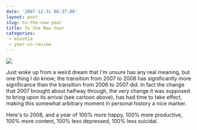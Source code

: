 ```yaml
---
date: '2007-12-31 08:37:00'
layout: post
slug: to-the-new-year
title: To the New Year
categories:
 - minutia
 - year-in-review
---
```


![]({{site.url}}/assets/2007/12/chickennewyear2.jpg)

Just woke up from a weird dream that I'm unsure has any real meaning, but one
thing I do know; the transition from 2007 to 2008 has significantly more
significance than the transition from 2006 to 2007 did. In fact the change
that 2007 brought about halfway through, the very change it was supposed to
bring upon its arrival (see cartoon above), has had time to take effect,
making this somewhat arbitrary moment in personal history a nice marker.

Here's to 2008, and a year of 100% more happy, 100% more productive, 100% more
content, 100% less depressed, 100% less suicidal.

